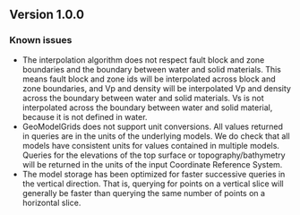 ## Version 1.0.0

### Known issues

* The interpolation algorithm does not respect fault block and zone boundaries and the boundary between water and solid materials. This means fault block and zone ids will be interpolated across block and zone boundaries, and Vp and density will be interpolated Vp and density across the boundary between water and solid materials. Vs is not interpolated across the boundary between water and solid material, because it is not defined in water.
* GeoModelGrids does not support unit conversions. All values returned in queries are in the units of the underlying models. We do check that all models have consistent units for values contained in multiple models. Queries for the elevations of the top surface or topography/bathymetry will be returned in the units of the input Coordinate Reference System.
* The model storage has been optimized for faster successive queries in the vertical direction. That is, querying for points on a vertical slice will generally be faster than querying the same number of points on a horizontal slice.

